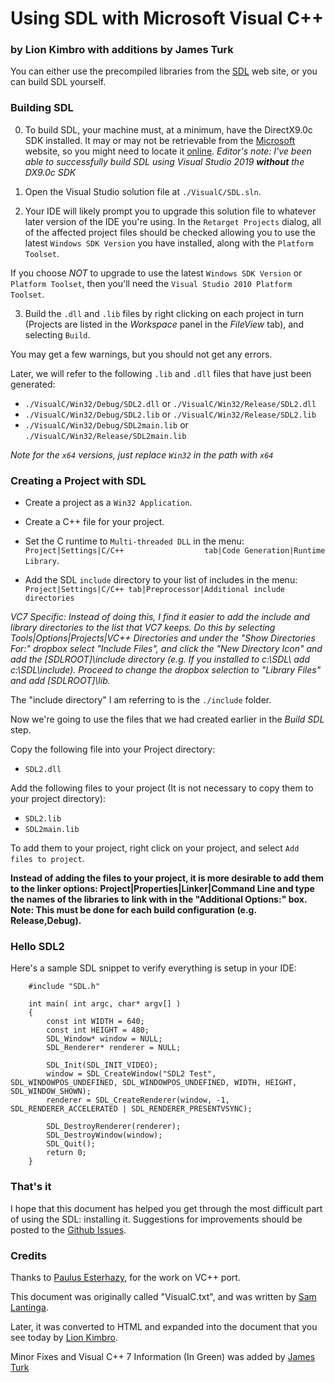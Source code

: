 Using SDL with Microsoft Visual C++
===================================

### by Lion Kimbro with additions by James Turk

You can either use the precompiled libraries from the [SDL](https://www.libsdl.org/download.php) web site, or you can build SDL
yourself.

### Building SDL

0. To build SDL, your machine must, at a minimum, have the DirectX9.0c SDK installed. It may or may not be retrievable from
the [Microsoft](https://www.microsoft.com) website, so you might need to locate it [online](https://duckduckgo.com/?q=directx9.0c+sdk+download&t=h_&ia=web).
_Editor's note: I've been able to successfully build SDL using Visual Studio 2019 **without** the DX9.0c SDK_

1. Open the Visual Studio solution file at `./VisualC/SDL.sln`.

2. Your IDE will likely prompt you to upgrade this solution file to whatever later version of the IDE you're using. In the `Retarget Projects` dialog,
all of the affected project files should be checked allowing you to use the latest `Windows SDK Version` you have installed, along with
the `Platform Toolset`.

If you choose _NOT_ to upgrade to use the latest `Windows SDK Version` or `Platform Toolset`, then you'll need the `Visual Studio 2010 Platform Toolset`.

3. Build the `.dll` and `.lib` files by right clicking on each project in turn (Projects are listed in the _Workspace_
panel in the _FileView_ tab), and selecting `Build`.

You may get a few warnings, but you should not get any errors.

Later, we will refer to the following `.lib` and `.dll` files that have just been generated:

- `./VisualC/Win32/Debug/SDL2.dll` or `./VisualC/Win32/Release/SDL2.dll`
- `./VisualC/Win32/Debug/SDL2.lib` or `./VisualC/Win32/Release/SDL2.lib`
- `./VisualC/Win32/Debug/SDL2main.lib` or `./VisualC/Win32/Release/SDL2main.lib`

_Note for the `x64` versions, just replace `Win32` in the path with `x64`_

### Creating a Project with SDL

- Create a project as a `Win32 Application`.

- Create a C++ file for your project.

- Set the C runtime to `Multi-threaded DLL` in the menu:
`Project|Settings|C/C++                  tab|Code Generation|Runtime Library`.

- Add the SDL `include` directory to your list of includes in the menu:
`Project|Settings|C/C++ tab|Preprocessor|Additional include directories`

*VC7 Specific: Instead of doing this, I find it easier to add the
include and library directories to the list that VC7 keeps. Do this by
selecting Tools|Options|Projects|VC++ Directories and under the "Show
Directories For:" dropbox select "Include Files", and click the "New
Directory Icon" and add the [SDLROOT]\\include directory (e.g. If you
installed to c:\\SDL\\ add c:\\SDL\\include). Proceed to change the
dropbox selection to "Library Files" and add [SDLROOT]\\lib.*

The "include directory" I am referring to is the `./include` folder.

Now we're going to use the files that we had created earlier in the _Build SDL_ step.

Copy the following file into your Project directory:

- `SDL2.dll`

Add the following files to your project (It is not necessary to copy them to your project directory):

- `SDL2.lib`
- `SDL2main.lib`

To add them to your project, right click on your project, and select
`Add files to project`.

**Instead of adding the files to your project, it is more desirable to add them to the linker options: Project|Properties|Linker|Command Line
and type the names of the libraries to link with in the "Additional Options:" box. Note: This must be done for each build configuration
(e.g. Release,Debug).**

### Hello SDL2

Here's a sample SDL snippet to verify everything is setup in your IDE:

```
    #include "SDL.h"

    int main( int argc, char* argv[] )
    {
        const int WIDTH = 640;
        const int HEIGHT = 480;
        SDL_Window* window = NULL;
        SDL_Renderer* renderer = NULL;

        SDL_Init(SDL_INIT_VIDEO);
        window = SDL_CreateWindow("SDL2 Test", SDL_WINDOWPOS_UNDEFINED, SDL_WINDOWPOS_UNDEFINED, WIDTH, HEIGHT, SDL_WINDOW_SHOWN);
        renderer = SDL_CreateRenderer(window, -1, SDL_RENDERER_ACCELERATED | SDL_RENDERER_PRESENTVSYNC);
 
        SDL_DestroyRenderer(renderer);
        SDL_DestroyWindow(window);
        SDL_Quit();
        return 0;
    }
 ```

### That's it

I hope that this document has helped you get through the most difficult part of using the SDL: installing it.
Suggestions for improvements should be posted to the [Github Issues](https://github.com/libsdl-org/SDL/issues).

### Credits

Thanks to [Paulus Esterhazy](mailto:pesterhazy@gmx.net), for the work on VC++ port.

This document was originally called "VisualC.txt", and was written by [Sam Lantinga](mailto:slouken@libsdl.org).

Later, it was converted to HTML and expanded into the document that you see today by [Lion Kimbro](mailto:snowlion@sprynet.com).

Minor Fixes and Visual C++ 7 Information (In Green) was added by [James Turk](mailto:james@conceptofzero.net)

